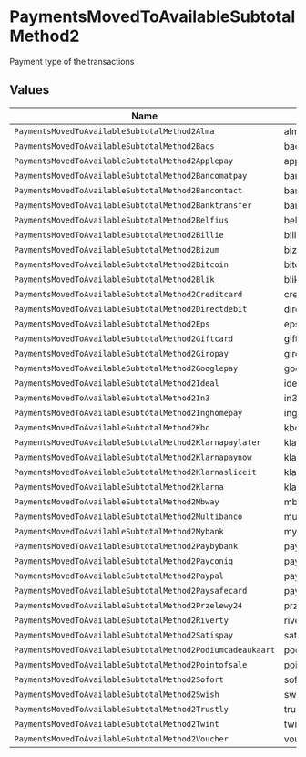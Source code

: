 # PaymentsMovedToAvailableSubtotalMethod2

Payment type of the transactions


## Values

| Name                                                       | Value                                                      |
| ---------------------------------------------------------- | ---------------------------------------------------------- |
| `PaymentsMovedToAvailableSubtotalMethod2Alma`              | alma                                                       |
| `PaymentsMovedToAvailableSubtotalMethod2Bacs`              | bacs                                                       |
| `PaymentsMovedToAvailableSubtotalMethod2Applepay`          | applepay                                                   |
| `PaymentsMovedToAvailableSubtotalMethod2Bancomatpay`       | bancomatpay                                                |
| `PaymentsMovedToAvailableSubtotalMethod2Bancontact`        | bancontact                                                 |
| `PaymentsMovedToAvailableSubtotalMethod2Banktransfer`      | banktransfer                                               |
| `PaymentsMovedToAvailableSubtotalMethod2Belfius`           | belfius                                                    |
| `PaymentsMovedToAvailableSubtotalMethod2Billie`            | billie                                                     |
| `PaymentsMovedToAvailableSubtotalMethod2Bizum`             | bizum                                                      |
| `PaymentsMovedToAvailableSubtotalMethod2Bitcoin`           | bitcoin                                                    |
| `PaymentsMovedToAvailableSubtotalMethod2Blik`              | blik                                                       |
| `PaymentsMovedToAvailableSubtotalMethod2Creditcard`        | creditcard                                                 |
| `PaymentsMovedToAvailableSubtotalMethod2Directdebit`       | directdebit                                                |
| `PaymentsMovedToAvailableSubtotalMethod2Eps`               | eps                                                        |
| `PaymentsMovedToAvailableSubtotalMethod2Giftcard`          | giftcard                                                   |
| `PaymentsMovedToAvailableSubtotalMethod2Giropay`           | giropay                                                    |
| `PaymentsMovedToAvailableSubtotalMethod2Googlepay`         | googlepay                                                  |
| `PaymentsMovedToAvailableSubtotalMethod2Ideal`             | ideal                                                      |
| `PaymentsMovedToAvailableSubtotalMethod2In3`               | in3                                                        |
| `PaymentsMovedToAvailableSubtotalMethod2Inghomepay`        | inghomepay                                                 |
| `PaymentsMovedToAvailableSubtotalMethod2Kbc`               | kbc                                                        |
| `PaymentsMovedToAvailableSubtotalMethod2Klarnapaylater`    | klarnapaylater                                             |
| `PaymentsMovedToAvailableSubtotalMethod2Klarnapaynow`      | klarnapaynow                                               |
| `PaymentsMovedToAvailableSubtotalMethod2Klarnasliceit`     | klarnasliceit                                              |
| `PaymentsMovedToAvailableSubtotalMethod2Klarna`            | klarna                                                     |
| `PaymentsMovedToAvailableSubtotalMethod2Mbway`             | mbway                                                      |
| `PaymentsMovedToAvailableSubtotalMethod2Multibanco`        | multibanco                                                 |
| `PaymentsMovedToAvailableSubtotalMethod2Mybank`            | mybank                                                     |
| `PaymentsMovedToAvailableSubtotalMethod2Paybybank`         | paybybank                                                  |
| `PaymentsMovedToAvailableSubtotalMethod2Payconiq`          | payconiq                                                   |
| `PaymentsMovedToAvailableSubtotalMethod2Paypal`            | paypal                                                     |
| `PaymentsMovedToAvailableSubtotalMethod2Paysafecard`       | paysafecard                                                |
| `PaymentsMovedToAvailableSubtotalMethod2Przelewy24`        | przelewy24                                                 |
| `PaymentsMovedToAvailableSubtotalMethod2Riverty`           | riverty                                                    |
| `PaymentsMovedToAvailableSubtotalMethod2Satispay`          | satispay                                                   |
| `PaymentsMovedToAvailableSubtotalMethod2Podiumcadeaukaart` | podiumcadeaukaart                                          |
| `PaymentsMovedToAvailableSubtotalMethod2Pointofsale`       | pointofsale                                                |
| `PaymentsMovedToAvailableSubtotalMethod2Sofort`            | sofort                                                     |
| `PaymentsMovedToAvailableSubtotalMethod2Swish`             | swish                                                      |
| `PaymentsMovedToAvailableSubtotalMethod2Trustly`           | trustly                                                    |
| `PaymentsMovedToAvailableSubtotalMethod2Twint`             | twint                                                      |
| `PaymentsMovedToAvailableSubtotalMethod2Voucher`           | voucher                                                    |